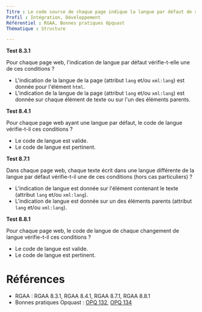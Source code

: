 ```yaml
---
Titre : Le code source de chaque page indique la langue par défaut de son contenu ainsi que chaque changement de langue éventuel dans celui-ci.
Profil : Intégration, Développement
Référentiel : RGAA, Bonnes pratiques Opquast
Thématique : Structure

---
```


**Test 8.3.1**

Pour chaque page web, l'indication de langue par défaut vérifie-t-elle une de ces conditions ?

- L'indication de la langue de la page (attribut `lang` et/ou `xml:lang`) est donnée pour l'élément `html`.
- L'indication de la langue de la page (attribut `lang` et/ou `xml:lang`) est donnée sur chaque élément de texte ou sur l'un des éléments parents.


**Test 8.4.1**

Pour chaque page web ayant une langue par défaut, le code de langue vérifie-t-il ces conditions ?

- Le code de langue est valide.
- Le code de langue est pertinent.


**Test 8.7.1**

Dans chaque page web, chaque texte écrit dans une langue différente de la langue par défaut vérifie-t-il une de ces conditions (hors cas particuliers) ?

- L'indication de langue est donnée sur l'élément contenant le texte (attribut `lang` et/ou `xml:lang`).
- L'indication de langue est donnée sur un des éléments parents (attribut `lang` et/ou `xml:lang`).

**Test 8.8.1**

Pour chaque page web, le code de langue de chaque changement de langue vérifie-t-il ces conditions ?

- Le code de langue est valide.
- Le code de langue est pertinent.


# Références

*   RGAA : RGAA 8.3.1, RGAA 8.4.1, RGAA 8.7.1, RGAA 8.8.1
*   Bonnes pratiques Opquast : [OPQ 132](https://checklists.opquast.com/fr/qualiteweb/le-code-source-de-chaque-page-indique-la-langue-principale-du-contenu), [OPQ 134](https://checklists.opquast.com/fr/qualiteweb/chaque-changement-de-langue-est-signale)
